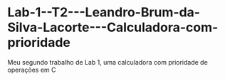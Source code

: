 # Lab-1--T2---Leandro-Brum-da-Silva-Lacorte---Calculadora-com-prioridade
Meu segundo trabalho de Lab 1, uma calculadora com prioridade de operações em C
